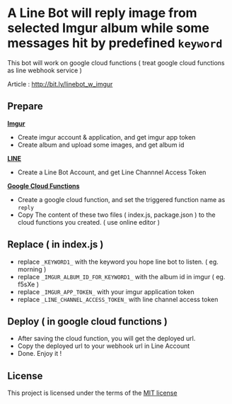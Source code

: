 A Line Bot will reply image from selected Imgur album while some messages hit by predefined `keyword`
============

This bot will work on google cloud functions ( treat google cloud functions as line webhook service )

Article : http://bit.ly/linebot_w_imgur

## Prepare

**[Imgur](http://imgur.com/)**
- Create imgur account & application, and get imgur app token
- Create album and upload some images, and get album id

**[LINE](https://business.line.me/zh-hant/)**
- Create a Line Bot Account, and get Line Channnel Access Token

**[Google Cloud Functions](https://cloud.google.com/functions/)**
- Create a google cloud function, and set the triggered function name as `reply`
- Copy The content of these two files ( index.js, package.json ) to the cloud functions you created. ( use online editor )

## Replace ( in index.js )

- replace `_KEYWORD1_` with the keyword you hope line bot to listen. ( eg. morning )
- replace `_IMGUR_ALBUM_ID_FOR_KEYWORD1_` with the album id in imgur ( eg. f5sXe )
- replace `_IMGUR_APP_TOKEN_` with your imgur application token
- replace `_LINE_CHANNEL_ACCESS_TOKEN_` with line channel access token

## Deploy ( in google cloud functions )
- After saving the cloud function, you will get the deployed url.
- Copy the deployed url to your webhook url in Line Account
- Done. Enjoy it !


## License

This project is licensed under the terms of the
[MIT license](https://github.com/callemall/material-ui/blob/master/LICENSE)
